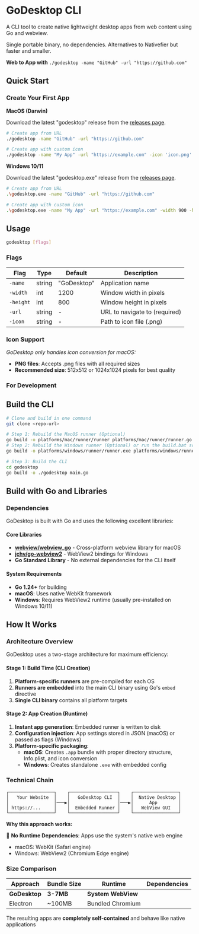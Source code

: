 # GoDesktop CLI

A CLI tool to create native lightweight desktop apps from web content using Go and webview.

Single portable binary, no dependencies. Alternatives to Nativefier but faster and smaller.

**Web to App with** `./godesktop -name "GitHub" -url "https://github.com"`


## Quick Start

### Create Your First App

**MacOS (Darwin)**

Download the latest "godesktop" release from the [releases page](https://github.com/louisho5/godesktop/releases).

```bash
# Create app from URL
./godesktop -name "GitHub" -url "https://github.com"

# Create app with custom icon
./godesktop -name "My App" -url "https://example.com" -icon 'icon.png' -width 900 -height 700
```

**Windows 10/11**

Download the latest "godesktop.exe" release from the [releases page](https://github.com/louisho5/godesktop/releases).

```bash
# Create app from URL
.\godesktop.exe -name "GitHub" -url "https://github.com"

# Create app with custom icon
.\godesktop.exe -name "My App" -url "https://example.com" -width 900 -height 700
```

## Usage

```bash
godesktop [flags]
```

### Flags

| Flag | Type | Default | Description |
|------|------|---------|-------------|
| `-name` | string | "GoDesktop" | Application name |
| `-width` | int | 1200 | Window width in pixels |
| `-height` | int | 800 | Window height in pixels |
| `-url` | string | - | URL to navigate to (required) |
| `-icon` | string | - | Path to icon file (.png) |

### Icon Support

*GoDesktop only handles icon conversion for macOS:*

- **PNG files**: Accepts .png files with all required sizes
- **Recommended size**: 512x512 or 1024x1024 pixels for best quality


### For Development

## Build the CLI

```bash
# Clone and build in one command
git clone <repo-url>

# Step 1: Rebuild the MacOS runner (Optional)
go build -o platforms/mac/runner/runner platforms/mac/runner/runner.go
# Step 2: Rebuild the Windows runner (Optional) or run the build.bat script
go build -o platforms/windows/runner/runner.exe platforms/windows/runner/runner.go

# Step 3: Build the CLI
cd godesktop
go build -o ./godesktop main.go
```

## Build with Go and Libraries

### Dependencies

GoDesktop is built with Go and uses the following excellent libraries:

#### Core Libraries
- **[webview/webview_go](https://github.com/webview/webview_go)** - Cross-platform webview library for macOS
- **[jchv/go-webview2](https://github.com/jchv/go-webview2)** - WebView2 bindings for Windows
- **Go Standard Library** - No external dependencies for the CLI itself

#### System Requirements
- **Go 1.24+** for building
- **macOS**: Uses native WebKit framework
- **Windows**: Requires WebView2 runtime (usually pre-installed on Windows 10/11)

## How It Works


### Architecture Overview

GoDesktop uses a two-stage architecture for maximum efficiency:

#### Stage 1: Build Time (CLI Creation)
1. **Platform-specific runners** are pre-compiled for each OS
2. **Runners are embedded** into the main CLI binary using Go's `embed` directive
3. **Single CLI binary** contains all platform targets

#### Stage 2: App Creation (Runtime)
1. **Instant app generation**: Embedded runner is written to disk
2. **Configuration injection**: App settings stored in JSON (macOS) or passed as flags (Windows)
3. **Platform-specific packaging**:
   - **macOS**: Creates `.app` bundle with proper directory structure, Info.plist, and icon conversion
   - **Windows**: Creates standalone `.exe` with embedded config


### Technical Chain

```
┌─────────────────┐    ┌──────────────────┐    ┌─────────────────┐
│   Your Website  │    │   GoDesktop CLI  │    │  Native Desktop │
│                 │───▶│                  │───▶│      App        │
│ https://...     │    │  Embedded Runner │    │   WebView GUI   │
└─────────────────┘    └──────────────────┘    └─────────────────┘
```

**Why this approach works:**

🎯 **No Runtime Dependencies**: Apps use the system's native web engine
- macOS: WebKit (Safari engine)
- Windows: WebView2 (Chromium Edge engine)


### Size Comparison

| Approach | Bundle Size | Runtime | Dependencies |
|----------|-------------|---------|--------------|
| **GoDesktop** | **3-7MB** | **System WebView** |
| Electron | ~100MB | Bundled Chromium |

The resulting apps are **completely self-contained** and behave like native applications
